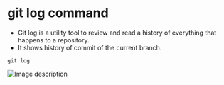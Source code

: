# git log command

* Git log is a utility tool to review and read a history of everything that happens to a repository.
* It shows history of commit of the current branch.

`git log`

![Image description](https://dev-to-uploads.s3.amazonaws.com/uploads/articles/b8dysd6nqrlhwdnw8tzj.png)
